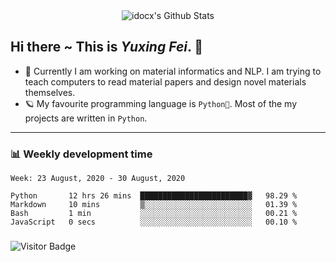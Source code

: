 <div align="center">
    <img align="center" src="https://github-readme-stats.vercel.app/api?username=idocx&show_icons=true&hide_border=true" alt="idocx's Github Stats"></img>
</div>

## Hi there ~ This is *Yuxing Fei*. ‍👋

- 🚀 Currently I am working on material informatics and NLP. I am trying to teach computers to read material papers and design novel materials themselves.
- 🪐 My favourite programming language is `Python🐍`. Most of the my projects are written in `Python`.

---

### 📊 Weekly development time
<!--START_SECTION:waka-->
```text
Week: 23 August, 2020 - 30 August, 2020

Python       12 hrs 26 mins  ████████████████████████▓   98.29 % 
Markdown     10 mins         ▒░░░░░░░░░░░░░░░░░░░░░░░░   01.39 % 
Bash         1 min           ░░░░░░░░░░░░░░░░░░░░░░░░░   00.21 % 
JavaScript   0 secs          ░░░░░░░░░░░░░░░░░░░░░░░░░   00.10 % 
```
<!--END_SECTION:waka-->

### 

![Visitor Badge](https://visitor-badge.laobi.icu/badge?page_id=idocx.idocx)